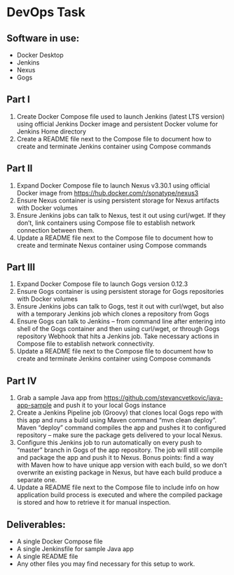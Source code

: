 # DevOps Task
## Software in use:
-	Docker Desktop
-	Jenkins
-	Nexus
-	Gogs

## Part I
1.	Create Docker Compose file used to launch Jenkins (latest LTS version) using official Jenkins Docker image and persistent Docker volume for Jenkins Home directory
2.	Create a README file next to the Compose file to document how to create and terminate Jenkins container using Compose commands

## Part II
1.	Expand Docker Compose file to launch Nexus v3.30.1 using official Docker image from https://hub.docker.com/r/sonatype/nexus3
2.	Ensure Nexus container is using persistent storage for Nexus artifacts with Docker volumes
3.	Ensure Jenkins jobs can talk to Nexus, test it out using curl/wget. If they don’t, link containers using Compose file to establish network connection between them.
4.	Update a README file next to the Compose file to document how to create and terminate Nexus container using Compose commands

## Part III
1.	Expand Docker Compose file to launch Gogs version 0.12.3
2.	Ensure Gogs container is using persistent storage for Gogs repositories with Docker volumes
3.	Ensure Jenkins jobs can talk to Gogs, test it out with curl/wget, but also with a temporary Jenkins job which clones a repository from Gogs
4.	Ensure Gogs can talk to Jenkins – from command line after entering into shell of the Gogs container and then using curl/wget, or through Gogs repository Webhook that hits a Jenkins job. Take necessary actions in Compose file to establish network connectivity.
5.	Update a README file next to the Compose file to document how to create and terminate Jenkins container using Compose commands

## Part IV
1.	Grab a sample Java app from https://github.com/stevancvetkovic/java-app-sample and push it to your local Gogs instance
2.	Create a Jenkins Pipeline job (Groovy) that clones local Gogs repo with this app and runs a build using Maven command “mvn clean deploy”. Maven “deploy” command compiles the app and pushes it to configured repository – make sure the package gets delivered to your local Nexus.
3.	Configure this Jenkins job to run automatically on every push to “master” branch in Gogs of the app repository. The job will still compile and package the app and push it to Nexus. Bonus points: find a way with Maven how to have unique app version with each build, so we don’t overwrite an existing package in Nexus, but have each build produce a separate one.
4.	Update a README file next to the Compose file to include info on how application build process is executed and where the compiled package is stored and how to retrieve it for manual inspection.


## Deliverables:
-	A single Docker Compose file
-	A single Jenkinsfile for sample Java app
-	A single README file
-	Any other files you may find necessary for this setup to work.
